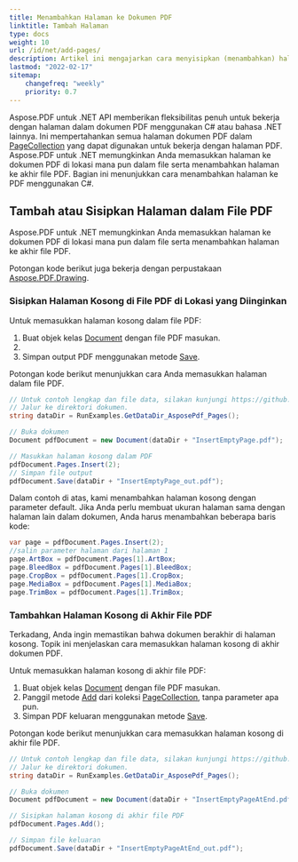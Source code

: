 ```yaml
---
title: Menambahkan Halaman ke Dokumen PDF
linktitle: Tambah Halaman
type: docs
weight: 10
url: /id/net/add-pages/
description: Artikel ini mengajarkan cara menyisipkan (menambahkan) halaman pada lokasi yang diinginkan dalam file PDF. Pelajari cara memindahkan, menghapus (menghapus) halaman dari file PDF menggunakan C#.
lastmod: "2022-02-17"
sitemap:
    changefreq: "weekly"
    priority: 0.7
---
```

<script type="application/ld+json">
{
    "@context": "https://schema.org",
    "@type": "TechArticle",
    "headline": "Tambah Halaman di PDF dengan C#",
    "alternativeHeadline": "Cara menambah Halaman dalam dokumen PDF",
    "author": {
        "@type": "Person",
        "name":"Anastasiia Holub",
        "givenName": "Anastasiia",
        "familyName": "Holub",
        "url":"https://www.linkedin.com/in/anastasiia-holub-750430225/"
    },
    "genre": "pembuatan dokumen PDF",
    "keywords": "pdf, c#, tambah halaman pdf, sisipkan halaman pdf",
    "wordcount": "302",
    "proficiencyLevel":"Pemula",
    "publisher": {
        "@type": "Organization",
        "name": "Tim Dokumen Aspose.PDF",
        "url": "https://products.aspose.com/pdf",
        "logo": "https://www.aspose.cloud/templates/aspose/img/products/pdf/aspose_pdf-for-net.svg",
        "alternateName": "Aspose",
        "sameAs": [
            "https://facebook.com/aspose.pdf/",
            "https://twitter.com/asposepdf",
            "https://www.youtube.com/channel/UCmV9sEg_QWYPi6BJJs7ELOg/featured",
            "https://www.linkedin.com/company/aspose",
            "https://stackoverflow.com/questions/tagged/aspose",
            "https://aspose.quora.com/",
            "https://aspose.github.io/"
        ],
        "contactPoint": [
            {
                "@type": "ContactPoint",
                "telephone": "+1 903 306 1676",
                "contactType": "sales",
                "areaServed": "US",
                "availableLanguage": "en"
            },
            {
                "@type": "ContactPoint",
                "telephone": "+44 141 628 8900",
                "contactType": "sales",
                "areaServed": "GB",
                "availableLanguage": "en"
            },
            {
                "@type": "ContactPoint",
                "telephone": "+61 2 8006 6987",
                "contactType": "sales",
                "areaServed": "AU",
                "availableLanguage": "en"
            }
        ]
    },
    "url": "/net/add-pages/",
    "mainEntityOfPage": {
        "@type": "WebPage",
        "@id": "/net/add-pages/"
    },
    "dateModified": "2022-02-04",
    "description": "Artikel ini mengajarkan cara menyisipkan (menambahkan) halaman pada lokasi yang diinginkan dalam file PDF. Pelajari cara memindahkan, menghapus (menghapus) halaman dari file PDF menggunakan C#."
}
</script>
Aspose.PDF untuk .NET API memberikan fleksibilitas penuh untuk bekerja dengan halaman dalam dokumen PDF menggunakan C# atau bahasa .NET lainnya. Ini mempertahankan semua halaman dokumen PDF dalam [PageCollection](https://reference.aspose.com/pdf/net/aspose.pdf/pagecollection) yang dapat digunakan untuk bekerja dengan halaman PDF.
Aspose.PDF untuk .NET memungkinkan Anda memasukkan halaman ke dokumen PDF di lokasi mana pun dalam file serta menambahkan halaman ke akhir file PDF.
Bagian ini menunjukkan cara menambahkan halaman ke PDF menggunakan C#.

## Tambah atau Sisipkan Halaman dalam File PDF

Aspose.PDF untuk .NET memungkinkan Anda memasukkan halaman ke dokumen PDF di lokasi mana pun dalam file serta menambahkan halaman ke akhir file PDF.

Potongan kode berikut juga bekerja dengan perpustakaan [Aspose.PDF.Drawing](/pdf/id/net/drawing/).

### Sisipkan Halaman Kosong di File PDF di Lokasi yang Diinginkan

Untuk memasukkan halaman kosong dalam file PDF:

1. Buat objek kelas [Document](https://reference.aspose.com/pdf/net/aspose.pdf/document) dengan file PDF masukan.
1. 
1. Simpan output PDF menggunakan metode [Save](https://reference.aspose.com/pdf/net/aspose.pdf.document/save/methods/4).

Potongan kode berikut menunjukkan cara Anda memasukkan halaman dalam file PDF.

```cs
// Untuk contoh lengkap dan file data, silakan kunjungi https://github.com/aspose-pdf/Aspose.PDF-for-.NET
// Jalur ke direktori dokumen.
string dataDir = RunExamples.GetDataDir_AsposePdf_Pages();

// Buka dokumen
Document pdfDocument = new Document(dataDir + "InsertEmptyPage.pdf");

// Masukkan halaman kosong dalam PDF
pdfDocument.Pages.Insert(2);
// Simpan file output
pdfDocument.Save(dataDir + "InsertEmptyPage_out.pdf");
```

Dalam contoh di atas, kami menambahkan halaman kosong dengan parameter default. Jika Anda perlu membuat ukuran halaman sama dengan halaman lain dalam dokumen, Anda harus menambahkan beberapa baris kode:

```cs
var page = pdfDocument.Pages.Insert(2);
//salin parameter halaman dari halaman 1
page.ArtBox = pdfDocument.Pages[1].ArtBox;
page.BleedBox = pdfDocument.Pages[1].BleedBox;
page.CropBox = pdfDocument.Pages[1].CropBox;
page.MediaBox = pdfDocument.Pages[1].MediaBox;
page.TrimBox = pdfDocument.Pages[1].TrimBox;
```
### Tambahkan Halaman Kosong di Akhir File PDF

Terkadang, Anda ingin memastikan bahwa dokumen berakhir di halaman kosong. Topik ini menjelaskan cara memasukkan halaman kosong di akhir dokumen PDF.

Untuk memasukkan halaman kosong di akhir file PDF:

1. Buat objek kelas [Document](https://reference.aspose.com/pdf/net/aspose.pdf/document) dengan file PDF masukan.
1. Panggil metode [Add](https://reference.aspose.com/pdf/net/aspose.pdf.pagecollection/add/methods/1) dari koleksi [PageCollection](https://reference.aspose.com/pdf/net/aspose.pdf/pagecollection), tanpa parameter apa pun.
1. Simpan PDF keluaran menggunakan metode [Save](https://reference.aspose.com/pdf/net/aspose.pdf.document/save/methods/4).

Potongan kode berikut menunjukkan cara memasukkan halaman kosong di akhir file PDF.

```cs
// Untuk contoh lengkap dan file data, silakan kunjungi https://github.com/aspose-pdf/Aspose.PDF-for-.NET
// Jalur ke direktori dokumen.
string dataDir = RunExamples.GetDataDir_AsposePdf_Pages();

// Buka dokumen
Document pdfDocument = new Document(dataDir + "InsertEmptyPageAtEnd.pdf");

// Sisipkan halaman kosong di akhir file PDF
pdfDocument.Pages.Add();

// Simpan file keluaran
pdfDocument.Save(dataDir + "InsertEmptyPageAtEnd_out.pdf");
```

<script type="application/ld+json">
{
    "@context": "http://schema.org",
    "@type": "SoftwareApplication",
    "name": "Aspose.PDF for .NET Library",
    "image": "https://www.aspose.cloud/templates/aspose/img/products/pdf/aspose_pdf-for-net.svg",
    "url": "https://www.aspose.com/",
    "publisher": {
        "@type": "Organization",
        "name": "Aspose.PDF",
        "url": "https://products.aspose.com/pdf",
        "logo": "https://www.aspose.cloud/templates/aspose/img/products/pdf/aspose_pdf-for-net.svg",
        "alternateName": "Aspose",
        "sameAs": [
            "https://facebook.com/aspose.pdf/",
            "https://twitter.com/asposepdf",
            "https://www.youtube.com/channel/UCmV9sEg_QWYPi6BJJs7ELOg/featured",
            "https://www.linkedin.com/company/aspose",
            "https://stackoverflow.com/questions/tagged/aspose",
            "https://aspose.quora.com/",
            "https://aspose.github.io/"
        ],
        "contactPoint": [
            {
                "@type": "ContactPoint",
                "telephone": "+1 903 306 1676",
                "contactType": "penjualan",
                "areaServed": "US",
                "availableLanguage": "en"
            },
            {
                "@type": "ContactPoint",
                "telephone": "+44 141 628 8900",
                "contactType": "penjualan",
                "areaServed": "GB",
                "availableLanguage": "en"
            },
            {
                "@type": "ContactPoint",
                "telephone": "+61 2 8006 6987",
                "contactType": "penjualan",
                "areaServed": "AU",
                "availableLanguage": "en"
            }
        ]
    },
    "offers": {
        "@type": "Offer",
        "price": "1199",
        "priceCurrency": "USD"
    },
    "applicationCategory": "Perpustakaan Manipulasi PDF untuk .NET",
    "downloadUrl": "https://www.nuget.org/packages/Aspose.PDF/",
    "operatingSystem": "Windows, MacOS, Linux",
    "screenshot": "https://docs.aspose.com/pdf/net/create-pdf-document/screenshot.png",
    "softwareVersion": "2022.1",
    "aggregateRating": {
        "@type": "AggregateRating",
        "ratingValue": "5",
        "ratingCount": "16"
    }
}
</script>
```

